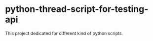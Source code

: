 # python-thread-script-for-testing-api

This project dedicated for different kind of python scripts.
